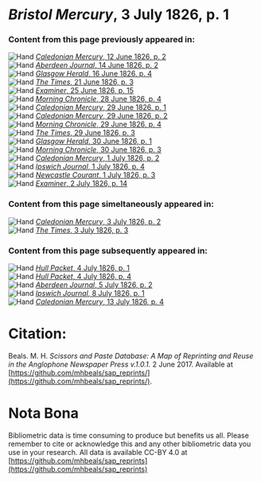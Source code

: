 # *Bristol Mercury*, 3 July 1826, p. 1  
  
### Content from this page previously appeared in:  
![Hand](http://scissorsandpaste.net/wp-content/uploads/2017/06/smallhandpointer.png) [*Caledonian Mercury*, 12 June 1826, p. 2](https://mhbeals.github.io/sap_html/Caledonian-Mercury/Caledonian-Mercury-12-June-1826-p-2)  
![Hand](http://scissorsandpaste.net/wp-content/uploads/2017/06/smallhandpointer.png) [*Aberdeen Journal*, 14 June 1826, p. 2](https://mhbeals.github.io/sap_html/Aberdeen-Journal/Aberdeen-Journal-14-June-1826-p-2)  
![Hand](http://scissorsandpaste.net/wp-content/uploads/2017/06/smallhandpointer.png) [*Glasgow Herald*, 16 June 1826, p. 4](https://mhbeals.github.io/sap_html/Glasgow-Herald/Glasgow-Herald-16-June-1826-p-4)  
![Hand](http://scissorsandpaste.net/wp-content/uploads/2017/06/smallhandpointer.png) [*The Times*, 21 June 1826, p. 3](https://mhbeals.github.io/sap_html/The-Times/The-Times-21-June-1826-p-3)  
![Hand](http://scissorsandpaste.net/wp-content/uploads/2017/06/smallhandpointer.png) [*Examiner*, 25 June 1826, p. 15](https://mhbeals.github.io/sap_html/Examiner/Examiner-25-June-1826-p-15)  
![Hand](http://scissorsandpaste.net/wp-content/uploads/2017/06/smallhandpointer.png) [*Morning Chronicle*, 28 June 1826, p. 4](https://mhbeals.github.io/sap_html/Morning-Chronicle/Morning-Chronicle-28-June-1826-p-4)  
![Hand](http://scissorsandpaste.net/wp-content/uploads/2017/06/smallhandpointer.png) [*Caledonian Mercury*, 29 June 1826, p. 1](https://mhbeals.github.io/sap_html/Caledonian-Mercury/Caledonian-Mercury-29-June-1826-p-1)  
![Hand](http://scissorsandpaste.net/wp-content/uploads/2017/06/smallhandpointer.png) [*Caledonian Mercury*, 29 June 1826, p. 2](https://mhbeals.github.io/sap_html/Caledonian-Mercury/Caledonian-Mercury-29-June-1826-p-2)  
![Hand](http://scissorsandpaste.net/wp-content/uploads/2017/06/smallhandpointer.png) [*Morning Chronicle*, 29 June 1826, p. 4](https://mhbeals.github.io/sap_html/Morning-Chronicle/Morning-Chronicle-29-June-1826-p-4)  
![Hand](http://scissorsandpaste.net/wp-content/uploads/2017/06/smallhandpointer.png) [*The Times*, 29 June 1826, p. 3](https://mhbeals.github.io/sap_html/The-Times/The-Times-29-June-1826-p-3)  
![Hand](http://scissorsandpaste.net/wp-content/uploads/2017/06/smallhandpointer.png) [*Glasgow Herald*, 30 June 1826, p. 1](https://mhbeals.github.io/sap_html/Glasgow-Herald/Glasgow-Herald-30-June-1826-p-1)  
![Hand](http://scissorsandpaste.net/wp-content/uploads/2017/06/smallhandpointer.png) [*Morning Chronicle*, 30 June 1826, p. 3](https://mhbeals.github.io/sap_html/Morning-Chronicle/Morning-Chronicle-30-June-1826-p-3)  
![Hand](http://scissorsandpaste.net/wp-content/uploads/2017/06/smallhandpointer.png) [*Caledonian Mercury*, 1 July 1826, p. 2](https://mhbeals.github.io/sap_html/Caledonian-Mercury/Caledonian-Mercury-1-July-1826-p-2)  
![Hand](http://scissorsandpaste.net/wp-content/uploads/2017/06/smallhandpointer.png) [*Ipswich Journal*, 1 July 1826, p. 4](https://mhbeals.github.io/sap_html/Ipswich-Journal/Ipswich-Journal-1-July-1826-p-4)  
![Hand](http://scissorsandpaste.net/wp-content/uploads/2017/06/smallhandpointer.png) [*Newcastle Courant*, 1 July 1826, p. 3](https://mhbeals.github.io/sap_html/Newcastle-Courant/Newcastle-Courant-1-July-1826-p-3)  
![Hand](http://scissorsandpaste.net/wp-content/uploads/2017/06/smallhandpointer.png) [*Examiner*, 2 July 1826, p. 14](https://mhbeals.github.io/sap_html/Examiner/Examiner-2-July-1826-p-14)  
  
### Content from this page simeltaneously appeared in:  
![Hand](http://scissorsandpaste.net/wp-content/uploads/2017/06/smallhandpointer.png) [*Caledonian Mercury*, 3 July 1826, p. 2](https://mhbeals.github.io/sap_html/Caledonian-Mercury/Caledonian-Mercury-3-July-1826-p-2)  
![Hand](http://scissorsandpaste.net/wp-content/uploads/2017/06/smallhandpointer.png) [*The Times*, 3 July 1826, p. 3](https://mhbeals.github.io/sap_html/The-Times/The-Times-3-July-1826-p-3)  
  
### Content from this page subsequently appeared in:  
![Hand](http://scissorsandpaste.net/wp-content/uploads/2017/06/smallhandpointer.png) [*Hull Packet*, 4 July 1826, p. 1](https://mhbeals.github.io/sap_html/Hull-Packet/Hull-Packet-4-July-1826-p-1)  
![Hand](http://scissorsandpaste.net/wp-content/uploads/2017/06/smallhandpointer.png) [*Hull Packet*, 4 July 1826, p. 4](https://mhbeals.github.io/sap_html/Hull-Packet/Hull-Packet-4-July-1826-p-4)  
![Hand](http://scissorsandpaste.net/wp-content/uploads/2017/06/smallhandpointer.png) [*Aberdeen Journal*, 5 July 1826, p. 2](https://mhbeals.github.io/sap_html/Aberdeen-Journal/Aberdeen-Journal-5-July-1826-p-2)  
![Hand](http://scissorsandpaste.net/wp-content/uploads/2017/06/smallhandpointer.png) [*Ipswich Journal*, 8 July 1826, p. 1](https://mhbeals.github.io/sap_html/Ipswich-Journal/Ipswich-Journal-8-July-1826-p-1)  
![Hand](http://scissorsandpaste.net/wp-content/uploads/2017/06/smallhandpointer.png) [*Caledonian Mercury*, 13 July 1826, p. 4](https://mhbeals.github.io/sap_html/Caledonian-Mercury/Caledonian-Mercury-13-July-1826-p-4)  


# Citation: 

Beals. M. H. *Scissors and Paste Database: A Map of Reprinting and Reuse in the Anglophone Newspaper Press v.1.0.1.* 2 June 2017. Available at [https://github.com/mhbeals/sap_reprints/](https://github.com/mhbeals/sap_reprints/). 

# Nota Bona

Bibliometric data is time consuming to produce but benefits us all. Please remember to cite or acknowledge this and any other bibliometric data you use in your research. All data is available CC-BY 4.0 at [https://github.com/mhbeals/sap_reprints](https://github.com/mhbeals/sap_reprints)